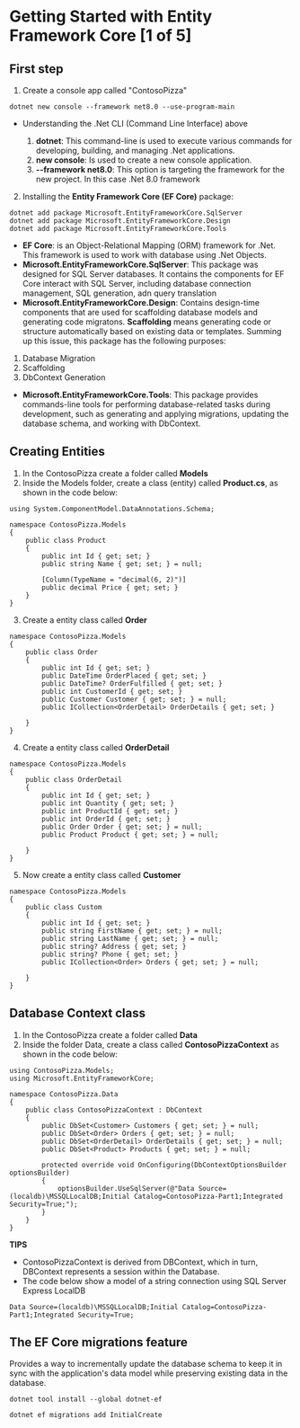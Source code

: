 # Getting Started with Entity Framework Core [1 of 5]

## First step

1. Create a console app called "ContosoPizza"

```
dotnet new console --framework net8.0 --use-program-main
```

* Understanding the .Net CLI (Command Line Interface) above

    1. **dotnet**: This command-line is used to execute various commands for developing, building, and managing .Net applications.
    2. **new console**: Is used to create a new console application.
    3. **--framework net8.0**: This option is targeting the framework for the new project. In this case .Net 8.0 framework

2. Installing the **Entity Framework Core (EF Core)** package:

```
dotnet add package Microsoft.EntityFrameworkCore.SqlServer
dotnet add package Microsoft.EntityFrameworkCore.Design
dotnet add package Microsoft.EntityFrameworkCore.Tools
```

* **EF Core**: is an Object-Relational Mapping (ORM) framework for .Net. This framework  is used to work with database using .Net Objects.
* **Microsoft.EntityFrameworkCore.SqlServer**: This package was designed for SQL Server databases. It contains the components for EF Core interact with SQL Server, including database connection management, SQL generation, adn query translation
* **Microsoft.EntityFrameworkCore.Design**: Contains design-time components that are used for scaffolding database models and generating code migratons. **Scaffolding** means generating code or structure automatically based on existing data or templates. Summing up this issue, this package has the following purposes:

1. Database Migration
2. Scaffolding
3. DbContext Generation

* **Microsoft.EntityFrameworkCore.Tools**: This package provides commands-line tools for performing database-related tasks during development, such as generating and applying migrations, updating the database schema, and working with DbContext.


## Creating Entities

1. In the ContosoPizza create a folder called **Models**
2. Inside the Models folder, create a class (entity) called **Product.cs**, as shown in the code below:

```
using System.ComponentModel.DataAnnotations.Schema;

namespace ContosoPizza.Models
{
    public class Product
    {
        public int Id { get; set; }
        public string Name { get; set; } = null;

        [Column(TypeName = "decimal(6, 2)")]
        public decimal Price { get; set; }
    }    
}
```

3. Create a entity class called **Order**

```
namespace ContosoPizza.Models
{
    public class Order
    {
        public int Id { get; set; }
        public DateTime OrderPlaced { get; set; }
        public DateTime? OrderFulfilled { get; set; }
        public int CustomerId { get; set; }
        public Customer Customer { get; set; } = null;
        public ICollection<OrderDetail> OrderDetails { get; set; }

    }
}
```

4. Create a entity class called **OrderDetail**

```
namespace ContosoPizza.Models
{
    public class OrderDetail
    {
        public int Id { get; set; }
        public int Quantity { get; set; }
        public int ProductId { get; set; }
        public int OrderId { get; set; }
        public Order Order { get; set; } = null;
        public Product Product { get; set; } = null;

    }
}
```

5. Now create a entity class called **Customer**

```
namespace ContosoPizza.Models
{
    public class Custom
    {
        public int Id { get; set; }
        public string FirstName { get; set; } = null;
        public string LastName { get; set; } = null;
        public string? Address { get; set; }
        public string? Phone { get; set; }
        public ICollection<Order> Orders { get; set; } = null;

    }
}
```

## Database Context class

1. In the ContosoPizza create a folder called **Data**
2. Inside the folder Data, create a class called **ContosoPizzaContext** as shown in the code below:

```
using ContosoPizza.Models;
using Microsoft.EntityFrameworkCore;

namespace ContosoPizza.Data
{
    public class ContosoPizzaContext : DbContext
    {
        public DbSet<Customer> Customers { get; set; } = null;
        public DbSet<Order> Orders { get; set; } = null;
        public DbSet<OrderDetail> OrderDetails { get; set; } = null;
        public DbSet<Product> Products { get; set; } = null;

        protected override void OnConfiguring(DbContextOptionsBuilder optionsBuilder)
        {
            optionsBuilder.UseSqlServer(@"Data Source=(localdb)\MSSQLLocalDB;Initial Catalog=ContosoPizza-Part1;Integrated Security=True;");
        }
    }
}
```

**TIPS** 

* ContosoPizzaContext is derived from DBContext, which in turn, DBContext represents a session within the Database.
* The code below show a model of a string connection using SQL Server Express LocalDB

```
Data Source=(localdb)\MSSQLLocalDB;Initial Catalog=ContosoPizza-Part1;Integrated Security=True;
```

## The EF Core migrations feature

Provides a way to incrementally update the database schema to keep it in sync with the application's data model while preserving existing data in the database.

```
dotnet tool install --global dotnet-ef

dotnet ef migrations add InitialCreate

```